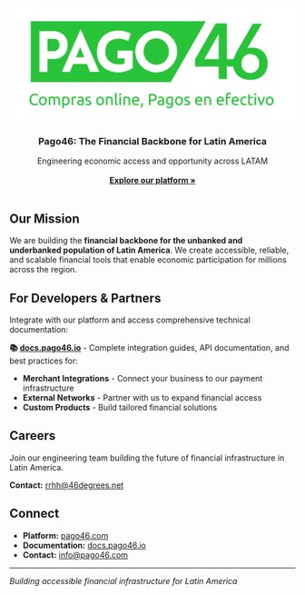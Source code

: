<p align="center">
  <a href="https://pago46.com/">
    <img src="assets/img/logo.png" alt="Logo" height="200">
  </a>

  <h3 align="center">Pago46: The Financial Backbone for Latin America</h3>

  <p align="center">
    Engineering economic access and opportunity across LATAM
    <br />
    <br />
    <a href="https://pago46.com/"><strong>Explore our platform »</strong></a>
    <br />
    <br />
  </p>
</p>

## Our Mission

We are building the **financial backbone for the unbanked and underbanked population of Latin America**. We create accessible, reliable, and scalable financial tools that enable economic participation for millions across the region.

## For Developers & Partners

Integrate with our platform and access comprehensive technical documentation:

**📚 [docs.pago46.io](https://docs.pago46.io)** - Complete integration guides, API documentation, and best practices for:

- **Merchant Integrations** - Connect your business to our payment infrastructure
- **External Networks** - Partner with us to expand financial access
- **Custom Products** - Build tailored financial solutions

## Careers

Join our engineering team building the future of financial infrastructure in Latin America.

**Contact:** [rrhh@46degrees.net](mailto:rrhh@46degrees.net)

## Connect

- **Platform:** [pago46.com](https://pago46.com/)
- **Documentation:** [docs.pago46.io](https://docs.pago46.io)
- **Contact:** [info@pago46.com](mailto:info@pago46.com)

---

*Building accessible financial infrastructure for Latin America*
